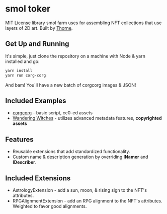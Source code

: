 # smol toker

MIT License library smol farm uses for assembling NFT collections that use layers of 2D art. Built by [Thorne](https://github.com/existentialenso).

## Get Up and Running

It's simple, just clone the repository on a machine with Node & yarn installed and go:

```bash
yarn install
yarn run corg-corg
```

And bam! You'll have a new batch of corgcorg images & JSON!

## Included Examples

* [corgcorg](https://corgcorg.xyz/) - basic script, cc0-ed assets
* [Wandering Witches](http://wanderingwitches.xyz/) - utilizes advanced metadata features, **copyrighted assets**

## Features

* Reusable extensions that add standardized functionality.
* Custom name & description generation by overriding **INamer** and **IDescriber**.

## Included Extensions

* AstrologyExtension - add a sun, moon, & rising sign to the NFT's attributes.
* RPGAlignmentExtension - add an RPG alignment to the NFT's attributes. Weighted to favor good alignments.